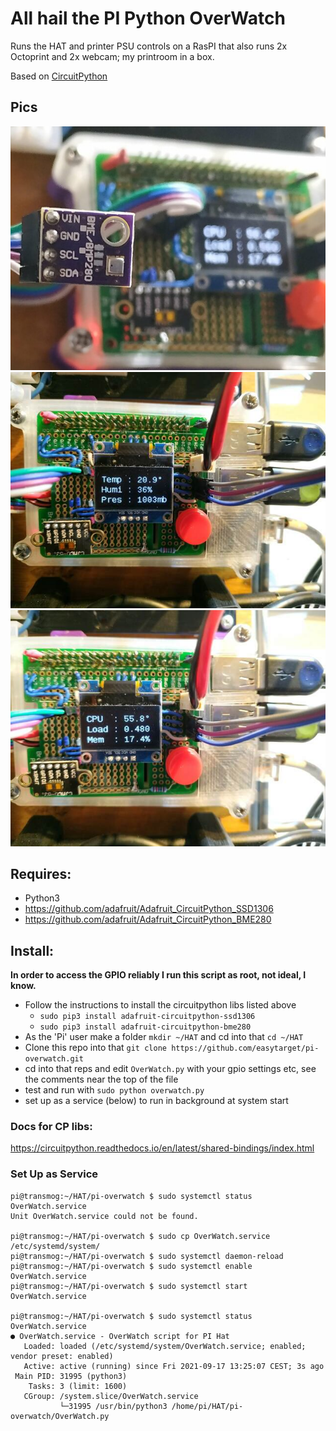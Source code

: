 # All hail the PI Python OverWatch

Runs the HAT and printer PSU controls on a RasPI that also runs 2x Octoprint and 2x webcam; my printroom in a box.

Based on [CircuitPython](https://github.com/adafruit/circuitpython)

## Pics

![bme280](/docs/pihat-bme280-thumb.jpg)
![env](/docs/pihat-env-thumb.jpg)
![sys](/docs/pihat-sys-thumb.jpg)

## Requires:
* Python3
* https://github.com/adafruit/Adafruit_CircuitPython_SSD1306
* https://github.com/adafruit/Adafruit_CircuitPython_BME280

## Install:
__In order to access the GPIO reliably I run this script as root, not ideal, I know.__
* Follow the instructions to install the circuitpython libs listed above
  * `sudo pip3 install adafruit-circuitpython-ssd1306`
  * `sudo pip3 install adafruit-circuitpython-bme280`
* As the 'Pi' user make a folder `mkdir ~/HAT` and cd into that `cd ~/HAT` 
* Clone this repo into that `git clone https://github.com/easytarget/pi-overwatch.git`
* cd into that reps and edit `OverWatch.py` with your gpio settings etc, see the comments near the top of the file
* test and run with `sudo python overwatch.py`
* set up as a service (below) to run in background at system start

### Docs for CP libs:
https://circuitpython.readthedocs.io/en/latest/shared-bindings/index.html


### Set Up as Service
```
pi@transmog:~/HAT/pi-overwatch $ sudo systemctl status OverWatch.service
Unit OverWatch.service could not be found.

pi@transmog:~/HAT/pi-overwatch $ sudo cp OverWatch.service /etc/systemd/system/
pi@transmog:~/HAT/pi-overwatch $ sudo systemctl daemon-reload
pi@transmog:~/HAT/pi-overwatch $ sudo systemctl enable OverWatch.service
pi@transmog:~/HAT/pi-overwatch $ sudo systemctl start OverWatch.service

pi@transmog:~/HAT/pi-overwatch $ sudo systemctl status OverWatch.service
● OverWatch.service - OverWatch script for PI Hat
   Loaded: loaded (/etc/systemd/system/OverWatch.service; enabled; vendor preset: enabled)
   Active: active (running) since Fri 2021-09-17 13:25:07 CEST; 3s ago
 Main PID: 31995 (python3)
    Tasks: 3 (limit: 1600)
   CGroup: /system.slice/OverWatch.service
           └─31995 /usr/bin/python3 /home/pi/HAT/pi-overwatch/OverWatch.py

```

